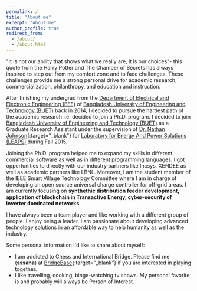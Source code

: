 ```yaml
---
permalink: /
title: "About me"
excerpt: "About me"
author_profile: true
redirect_from: 
  - /about/
  - /about.html
---
```


"It is not our ability that shows what we really are, it is our choices"- this quote from the Harry Potter and The Chamber of Secrets has always inspired to step out from my comfort zone and to face challenges. These challenges provide me a strong personal drive for academic research, commercialization, philanthropy, and education and instruction.

After finishing my undergrad from the [Department of Electrical and Electronic Engineering (EEE)](http://eee.buet.ac.bd/) of [Bangladesh University of Engineering and Technology (BUET)](https://www.buet.ac.bd/web/) back in 2014, I decided to pursue the hardest path of the academic research i.e. decided to join a Ph.D. program. I decided to join [Bangladesh University of Engineering and Technology (BUET)](https://www.asu.edu) as a Graduate Research Assistant under the supervision of [Dr. Nathan Johnson](https://sustainability.asu.edu/person/nathan-johnson/){:target="_blank"} for [Laboratory for Energy And Power Solutions (LEAPS)](https://leaps.asu.edu/) during Fall 2015. 

Joining the Ph.D. program helped me to expand my skills in different commercial software as well as in different programming languages. I got opportunities to directly with our industry partners like Incsys, XENDEE as well as academic partners like LBNL. Moreover, I am the student member of the IEEE Smart Village Technology Committee where I am in charge of developing an open source universal charge controller for off-grid areas. I am currently focusing on **synthethic distribution feeder development, application of blockchain in Transactive Energy, cyber-security of inverter dominated networks**.

I have always been a team player and like working with a different group of people. I enjoy being a leader. I am passionate about developing advanced technology solutions in an affordable way to help humanity as well as the industry.

Some personal information I'd like to share about myself:
- I am addicted to Chess and International Bridge. Please find me (**sssaha**) at [BridgeBase](https://www.bridgebase.com/){:target="_blank"} if you are interested in playing together.
- I like travelling, cooking, binge-watching tv shows. My personal favorite is and probably will always be Person of Interest.

<!-- I am currently a Ph.D. candidate in the [Electrical Engineering Department](https://electrical-engineering.uark.edu/) at the [University of Arkansas, Fayetteville](http://www.uark.edu/) (UofA) and serving as a Graduate Research Assistant in the Intelligent Information Sensing and Transmission Lab under the supervision of [Dr. Jingxian Wu](https://wuj.hosted.uark.edu/). My research focus is on developing sequential analysis based optimization algorithms with applications in various fields of electrical engineering. Currently, I'm working on my dissertation titled "Quickest Change Detection with Imperfect Post-change Models" with the target of graduating in May 2020.

I completed my Bachelor of Science (B.Sc.) degree from the [Department of Electrical and Electronic Engineering (EEE)](http://eee.buet.ac.bd/) of [Bangladesh University of Engineering and Technology (BUET)](https://www.buet.ac.bd/web/). During my senior year, I worked on "Spatio-Temporal Feature Extraction Scheme for Human Action Recognition" in my undergraduate thesis under the supervision of [Dr. Shaikh Anowarul Fattah](https://sites.google.com/site/drshaikhfattah/). After my undergrad, I came to USA in Spring 2016 to pursue my doctoral studies at the UofA. I had the opportunity to work on different kinds of projects during last 4 years. My research studies deal with Optimization, Machine Learning, Seuqntial Analysis, Statistical Signal Processing, Wireless Communication, Pattern Recognition among many other topics. For now, my goal is to have a stimulating research-centric career concentrated on data science and algorithm development.  -->

<!-- In this site, I've shared my academic and research experiences. Thanks for visiting my site!
<img src='/images/colorado_mountaintop.jpg' width="972" height="409">
*Image Location: 12000 ft at Rocky Mountain National Park, Estes Park, CO* -->
